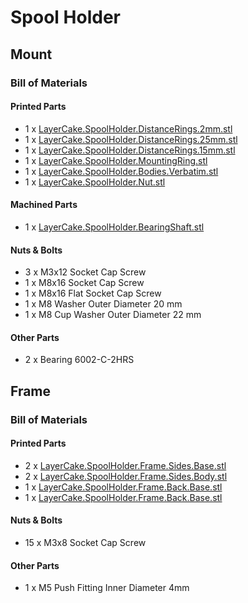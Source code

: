 # Spool Holder

## Mount

### Bill of Materials

#### Printed Parts

  - 1 x [LayerCake.SpoolHolder.DistanceRings.2mm.stl][1]
  - 1 x [LayerCake.SpoolHolder.DistanceRings.25mm.stl][2]
  - 1 x [LayerCake.SpoolHolder.DistanceRings.15mm.stl][3]
  - 1 x [LayerCake.SpoolHolder.MountingRing.stl][4]
  - 1 x [LayerCake.SpoolHolder.Bodies.Verbatim.stl][5]
  - 1 x [LayerCake.SpoolHolder.Nut.stl][6]

#### Machined Parts

  - 1 x [LayerCake.SpoolHolder.BearingShaft.stl][7]

#### Nuts & Bolts

  - 3 x M3x12 Socket Cap Screw
  - 1 x M8x16 Socket Cap Screw
  - 1 x M8x16 Flat Socket Cap Screw
  - 1 x M8 Washer Outer Diameter 20 mm
  - 1 x M8 Cup Washer Outer Diameter 22 mm

#### Other Parts

  - 2 x Bearing 6002-C-2HRS

## Frame

### Bill of Materials

#### Printed Parts

  - 2 x [LayerCake.SpoolHolder.Frame.Sides.Base.stl][8]
  - 2 x [LayerCake.SpoolHolder.Frame.Sides.Body.stl][9]
  - 1 x [LayerCake.SpoolHolder.Frame.Back.Base.stl][10]
  - 1 x [LayerCake.SpoolHolder.Frame.Back.Base.stl][11]

#### Nuts & Bolts

- 15 x M3x8 Socket Cap Screw

#### Other Parts

- 1 x M5 Push Fitting Inner Diameter 4mm

<!-- Parts -->
[1]: ../parts/LayerCake.SpoolHolder.DistanceRings.2mm.stl
[2]: ../parts/LayerCake.SpoolHolder.DistanceRings.25mm.stl
[3]: ../parts/LayerCake.SpoolHolder.DistanceRings.15mm.stl
[4]: ../parts/LayerCake.SpoolHolder.MountingRing.stl
[5]: ../parts/LayerCake.SpoolHolder.Bodies.Verbatim.stl
[6]: ../parts/LayerCake.SpoolHolder.Nut.stl
[7]: ../parts/LayerCake.SpoolHolder.BearingShaft.stl
[8]: ../parts/LayerCake.SpoolHolder.Frame.Sides.Base.stl
[9]: ../parts/LayerCake.SpoolHolder.Frame.Sides.Body.stl
[10]: ../parts/LayerCake.SpoolHolder.Frame.Back.Base.stl
[11]: ../parts/LayerCake.SpoolHolder.Frame.Back.Body.stl
